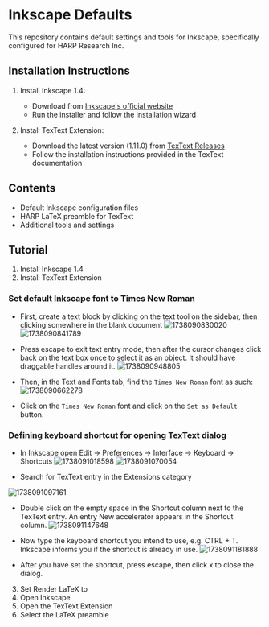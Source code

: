 # Inkscape Defaults

This repository contains default settings and tools for Inkscape, specifically configured for HARP Research Inc.

## Installation Instructions

1. Install Inkscape 1.4:

   - Download from [Inkscape&#39;s official website](https://inkscape.org/release/inkscape-1.4/)
   - Run the installer and follow the installation wizard
2. Install TexText Extension:

   - Download the latest version (1.11.0) from [TexText Releases](https://github.com/textext/textext/releases)
   - Follow the installation instructions provided in the TexText documentation

## Contents

- Default Inkscape configuration files
- HARP LaTeX preamble for TexText
- Additional tools and settings

## Tutorial

1. Install Inkscape 1.4
2. Install TexText Extension


### Set default Inkscape font to Times New Roman
   - First, create a text block by clicking on the text tool on the sidebar, then clicking somewhere in the blank document
![1738090830020](image/README/1738090830020.png)
![1738090841789](image/README/1738090841789.png)

   - Press escape to exit text entry mode, then after the cursor changes click back on the text box once to select it as an object. It should have draggable handles around it.
   ![1738090948805](image/README/1738090948805.png)

   - Then, in the Text and Fonts tab, find the `Times New Roman` font as such:
     ![1738090662278](image/README/1738090662278.png)

   - Click on the `Times New Roman` font and click on the `Set as Default` button.


### Defining keyboard shortcut for opening TexText dialog

   - In Inkscape open Edit -> Preferences -> Interface -> Keyboard -> Shortcuts
![1738091018598](image/README/1738091018598.png)
![1738091070054](image/README/1738091070054.png)

   - Search for TexText entry in the Extensions category

   ![1738091097161](image/README/1738091097161.png)

   - Double click on the empty space in the Shortcut column next to the TexText entry. An entry New accelerator appears in the Shortcut column.
   ![1738091147648](image/README/1738091147648.png)

   - Now type the keyboard shortcut you intend to use, e.g. CTRL + T. Inkscape informs you if the shortcut is already in use.
   ![1738091181888](image/README/1738091181888.png)

   - After you have set the shortcut, press escape, then click x to close the dialog.


3. Set Render LaTeX to 
3. Open Inkscape
4. Open the TexText Extension
5. Select the LaTeX preamble